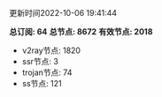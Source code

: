 更新时间2022-10-06 19:41:44

**总订阅: 64**
**总节点: 8672**
**有效节点: 2018**
- v2ray节点: 1820
- ssr节点: 3
- trojan节点: 74
- ss节点: 121
